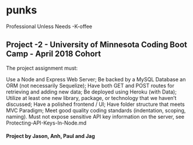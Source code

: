 # punks

Professional Unless Needs -K-offee 




## Project -2 - University of Minnesota Coding Boot Camp - April 2018 Cohort

The project assignment must:


Use a Node and Express Web Server;
Be backed by a MySQL Database an ORM (not necessarily Sequelize);
Have both GET and POST routes for retrieving and adding new data;
Be deployed using Heroku (with Data);
Utilize at least one new library, package, or technology that we haven’t discussed;
Have a polished frontend / UI;
Have folder structure that meets MVC Paradigm;
Meet good quality coding standards (indentation, scoping, naming).
Must not expose sensitive API key information on the server, see Protecting-API-Keys-In-Node.md



#### Project by Jason, Anh, Paul and Jag 


